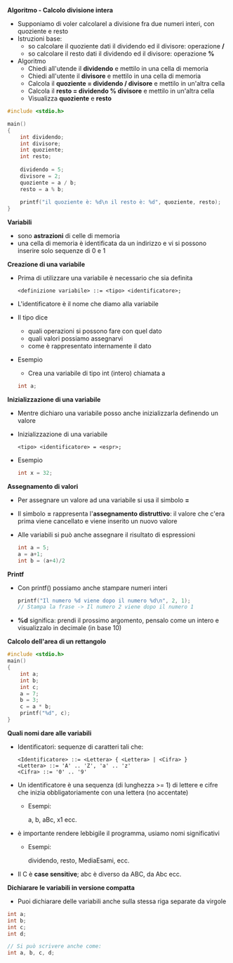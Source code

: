 **Algoritmo - Calcolo divisione intera**

- Supponiamo di voler calcolarel a divisione fra due numeri interi, con quoziente e resto
- Istruzioni base:
  - so calcolare il quoziente dati il dividendo ed il divisore: operazione **/**
  - so calcolare il resto dati il dividendo ed il divisore: operazione **%**
- Algoritmo
  - Chiedi all'utende il **dividendo** e mettilo in una cella di memoria
  - Chiedi all'utente il **divisore** e mettilo in una cella di memoria
  - Calcola il **quoziente = dividendo / divisore** e mettilo in un'altra cella
  - Calcola il **resto = dividendo % divisore** e mettilo in un'altra cella
  - Visualizza **quoziente** e **resto**

```c
#include <stdio.h>

main()
{
	int dividendo;
	int divisore;
	int quoziente;
	int resto;
	
	dividendo = 5;
	divisore = 2;
	quoziente = a / b;
	resto = a % b;
	
	printf("il quoziente è: %d\n il resto è: %d", quoziente, resto);
}
```



**Variabili**

- sono **astrazioni** di celle di memoria
- una cella di memoria è identificata da un indirizzo e vi si possono inserire solo sequenze di 0 e 1



**Creazione di una variabile**

- Prima di utilizzare una variabile è necessario che sia definita

  ```
  <definizione variabile> ::= <tipo> <identificatore>;
  ```

- L'identificatore è il nome che diamo alla variabile

- Il tipo dice

  - quali operazioni si possono fare con quel dato
  - quali valori possiamo assegnarvi
  - come è rappresentato internamente il dato

- Esempio

  - Crea una variabile di tipo int (intero) chiamata a

  ```c
  int a;
  ```



**Inizializzazione di una variabile**

- Mentre dichiaro una variabile posso anche inizializzarla definendo un valore

- Inizializzazione di una variabile

  ```
  <tipo> <identificatore> = <espr>;
  ```

- Esempio

  ```c
  int x = 32;
  ```

  

**Assegnamento di valori**

- Per assegnare un valore ad una variabile si usa il simbolo **=**

- Il simbolo **=** rappresenta l'**assegnamento distruttivo**: il valore che c'era prima viene cancellato e viene inserito un nuovo valore

- Alle variabili si può anche assegnare il risultato di espressioni

  ```c
  int a = 5;
  a = a+1;
  int b = (a+4)/2
  ```

  

**Printf**

- Con printf() possiamo anche stampare numeri interi

  ```c
  printf("Il numero %d viene dopo il numero %d\n", 2, 1);
  // Stampa la frase -> Il numero 2 viene dopo il numero 1
  ```

- **%d** significa: prendi il prossimo argomento, pensalo come un intero e visualizzalo in decimale (in base 10)



**Calcolo dell'area di un rettangolo**

```c
#include <stdio.h>
main()
{
	int a;
	int b;
	int c;
	a = 7;
	b = 3;
	c = a * b;
	printf("%d", c);
}
```



**Quali nomi dare alle variabili**

- Identificatori: sequenze di caratteri tali che: 

  ```
  <Identificatore> ::= <Lettera> { <Lettera> | <Cifra> }
  <Lettera> ::= 'A' .. 'Z', 'a' .. 'z'
  <Cifra> ::= '0' .. '9'
  ```

- Un identificatore è una sequenza (di lunghezza >= 1) di lettere e cifre che inizia obbligatoriamente con una lettera (no accentate)

  - Esempi:

    a, b, aBc, x1 ecc.

- è importante rendere lebbigile il programma, usiamo nomi significativi

  - Esempi:

    dividendo, resto, MediaEsami, ecc.

- Il C è **case sensitive**; abc è diverso da ABC, da Abc ecc.



**Dichiarare le variabili in versione compatta**

- Puoi dichiarare delle variabili anche sulla stessa riga separate da virgole

```c
int a;
int b;
int c;
int d;

// Si può scrivere anche come: 
int a, b, c, d;
```

